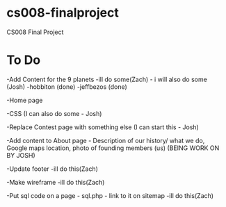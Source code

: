 # cs008-finalproject
CS008 Final Project

# To Do
-Add Content for the 9 planets
-ill do some(Zach) - i will also do some (Josh)
  -hobbiton (done)
  -jeffbezos (done)

-Home page 

-CSS (I can also do some - Josh)

-Replace Contest page with something else (I can start this - Josh)

-Add content to About page - Description of our history/ what we do,   Google maps location, photo of founding members (us)
  (BEING WORK ON BY JOSH)
  
-Update footer
-ill do this(Zach)

-Make wireframe
-ill do this(Zach)

-Put sql code on a page - sql.php - link to it on sitemap
-ill do this(Zach)
